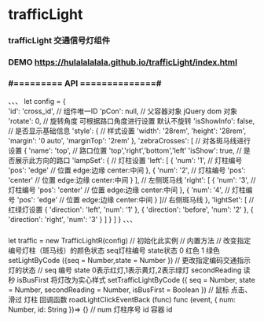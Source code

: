 # trafficLight
### trafficLight 交通信号灯组件
### DEMO https://hulalalalala.github.io/trafficLight/index.html

### #========= API ==============#
、、、 
let config = {   
'id': 'cross_id', // 组件唯一ID
       'pCon': null, // 父容器对象 jQuery dom 对象
        'rotate': 0, // 旋转角度 可根据路口角度进行设置 默认不旋转
        'isShowInfo': false, // 是否显示基础信息
        'style': { // 样式设置
          'width': '28rem',
          'height': '28rem',
          'margin': '0 auto',
          'marginTop': '2rem'
       },
        'zebraCrosses': [ // 对各斑马线进行设置
         {
           'name': 'top', // 路口位置  'top','right','bottom','left'
           'isShow': true, // 是否展示此方向的路口
           'lampSet': { // 灯柱设置
             'left': [
               {
                 'num': '1', // 灯柱编号
                 'pos': 'edge' // 位置 edge:边缘 center:中间
               },
               {
                 'num': '2', // 灯柱编号
                 'pos': 'center' // 位置 edge:边缘 center:中间
               }
             ], // 左侧斑马线
             'right': [
               {
                 'num': '3', // 灯柱编号
                 'pos': 'center' // 位置 edge:边缘 center:中间
               },
              {
                 'num': '4', // 灯柱编号
                 'pos': 'edge' // 位置 edge:边缘 center:中间
               }
             ]// 右侧斑马线
           },
           'lightSet': [ // 红绿灯设置
             { 'direction': 'left', 'num': '1' },
             { 'direction': 'before', 'num': '2' },
             { 'direction': 'right', 'num': '3' }
           ]
         }
      ]
}
、、、

### 
let traffic = new TrafficLightR(config) // 初始化此实例
 // 内置方法
  // 改变指定编号灯柱（斑马线）的颜色状态 seq灯柱编号 state状态 0 红色 1 绿色
  setLightByCode ({seq = Number,state = Number })
  // 更改指定编码交通指示灯的状态
  // seq 编号 state 0表示红灯,1表示黄灯,2表示绿灯 secondReading 读秒 isBusFirst 将灯改为实心样式
  setTrafficLightByCode ({ seq = Number, state = Number, secondReading = Number, isBusFirst = Boolean }) 
  // 鼠标 点击、滑过 灯柱 回调函数
  roadLightClickEventBack (func)
  func (event, { num: Number, id: String })=> {} // num 灯柱序号 id 容器 id
